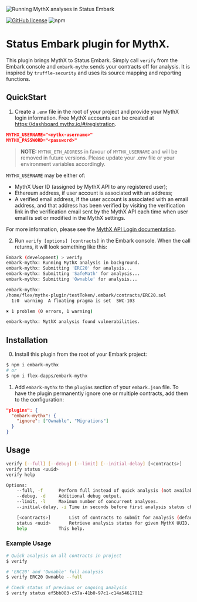 ![Running MythX analyses in Status Embark](https://cdn-images-1.medium.com/max/960/1*7jwHRc5J152bz704Fg7iug.png)

[![GitHub license](https://img.shields.io/github/license/flex-dapps/embark-mythx.svg)](https://github.com/flex-dapps/embark-mythx/blob/master/LICENSE)
![npm](https://img.shields.io/npm/v/embark-mythx.svg)

# Status Embark plugin for MythX.

This plugin brings MythX to Status Embark. Simply call `verify` from the Embark console and `embark-mythx` sends your contracts off for analysis. It is inspired by `truffle-security` and uses its source mapping and reporting functions.

## QuickStart

1. Create a `.env` file in the root of your project and provide your MythX login information. Free MythX accounts can be created at https://dashboard.mythx.io/#/registration.

```json
MYTHX_USERNAME="<mythx-username>"
MYTHX_PASSWORD="<password>"
```

> **NOTE:** `MYTHX_ETH_ADDRESS` in favour of `MYTHX_USERNAME` and will be removed in future versions. Please update your .env file or your environment variables accordingly. 

`MYTHX_USERNAME` may be either of:
* MythX User ID (assigned by MythX API to any registered user);
* Ethereum address, if user account is associated with an address;
* A verified email address, if the user account is associated with an email address, and that address has been verified by visiting the verification link in the verification email sent by the MythX API each time when user email is set or modified in the MythX settings.

For more information, please see the [MythX API Login documentation](https://api.mythx.io/v1/openapi#operation/login).

2. Run `verify [options] [contracts]` in the Embark console. When the call returns, it will look something like this:

```bash
Embark (development) > verify
embark-mythx: Running MythX analysis in background.
embark-mythx: Submitting 'ERC20' for analysis...
embark-mythx: Submitting 'SafeMath' for analysis...
embark-mythx: Submitting 'Ownable' for analysis...

embark-mythx: 
/home/flex/mythx-plugin/testToken/.embark/contracts/ERC20.sol
  1:0  warning  A floating pragma is set  SWC-103

✖ 1 problem (0 errors, 1 warning)

embark-mythx: MythX analysis found vulnerabilities.
```

## Installation

0. Install this plugin from the root of your Embark project:

```bash
$ npm i embark-mythx
# or
$ npm i flex-dapps/embark-mythx
```

1. Add `embark-mythx` to the `plugins` section of your `embark.json` file. To have the plugin permanently ignore one or multiple contracts, add them to the configuration:

```json
"plugins": {
  "embark-mythx": {
    "ignore": ["Ownable", "Migrations"]
  }
}
``` 

## Usage

```bash
verify [--full] [--debug] [--limit] [--initial-delay] [<contracts>]
verify status <uuid>
verify help

Options:
	--full, -f		Perform full instead of quick analysis (not available on free MythX tier).
	--debug, -d		Additional debug output.
	--limit, -l		Maximum number of concurrent analyses.
	--initial-delay, -i	Time in seconds before first analysis status check.

	[<contracts>]		List of contracts to submit for analysis (default: all).
	status <uuid>		Retrieve analysis status for given MythX UUID.
	help			This help.

```

### Example Usage

```bash
# Quick analysis on all contracts in project
$ verify

# 'ERC20' and 'Ownable' full analysis
$ verify ERC20 Ownable --full

# Check status of previous or ongoing analysis
$ verify status ef5bb083-c57a-41b0-97c1-c14a54617812
```